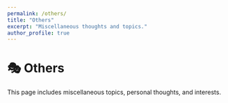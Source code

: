 ```yaml
---
permalink: /others/
title: "Others"
excerpt: "Miscellaneous thoughts and topics."
author_profile: true
---
```


<span class='anchor' id='others'></span>

# 🎭 Others
This page includes miscellaneous topics, personal thoughts, and interests.
